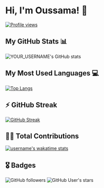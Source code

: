 # Hi, I'm Oussama! 👋

[![Profile views](https://komarev.com/ghpvc/?username=OussamaJmili)](https://github.com/OussamaJmili)

## My GitHub Stats 📊

![YOUR_USERNAME's GitHub stats](https://github-readme-stats.vercel.app/api?username=OussamaJmili&show_icons=true&theme=radical)

## My Most Used Languages 💻

[![Top Langs](https://github-readme-stats.vercel.app/api/top-langs/?username=OussamaJmili&layout=compact)](https://github.com/OussamaJmili)

## ⚡ GitHub Streak

[![GitHub Streak](https://github-readme-streak-stats.herokuapp.com/?user=username)](https://github.com/username/username)

## 👨‍💻 Total Contributions

[![username's wakatime stats](https://github-readme-stats.vercel.app/api/wakatime?username=username)](https://github.com/username/username)

## 🎖 Badges

![GitHub followers](https://img.shields.io/github/followers/username?style=social)
![GitHub User's stars](https://img.shields.io/github/stars/username?style=social)

